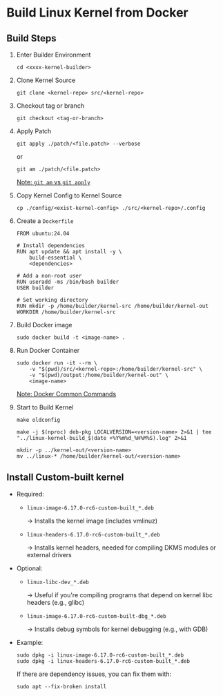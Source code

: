 # Build Linux Kernel from Docker

## Build Steps
1. Enter Builder Environment
    ```
    cd <xxxx-kernel-builder>
    ```
2. Clone Kernel Source
    ```
    git clone <kernel-repo> src/<kernel-repo>
    ```

3. Checkout tag or branch
    ```
    git checkout <tag-or-branch>
    ```

4. Apply Patch
    ```
    git apply ./patch/<file.patch> --verbose
    ```
    or
    ```
    git am ./patch/<file.patch>
    ```
    [Note: `git am` vs `git apply`](../note/git_patch.md)

5. Copy Kernel Config to Kernel Source
    ```
    cp ./config/<exist-kernel-config> ./src/<kernel-repo>/.config
    ```

6. Create a `Dockerfile`
    ```
    FROM ubuntu:24.04

    # Install dependencies
    RUN apt update && apt install -y \
        build-essential \
        <dependencies>

    # Add a non-root user
    RUN useradd -ms /bin/bash builder
    USER builder

    # Set working directory
    RUN mkdir -p /home/builder/kernel-src /home/builder/kernel-out
    WORKDIR /home/builder/kernel-src
    ``` 

7. Build Docker image
    ```
    sudo docker build -t <image-name> .
    ```
8. Run Docker Container
    ```
    sudo docker run -it --rm \
        -v "$(pwd)/src/<kernel-repo>:/home/builder/kernel-src" \
        -v "$(pwd)/output:/home/builder/kernel-out" \
        <image-name>
    ```
    [Note: Docker Common Commands](../note/docker.md)
9. Start to Build Kernel
    ```
    make oldconfig

    make -j $(nproc) deb-pkg LOCALVERSION=<version-name> 2>&1 | tee "../linux-kernel-build_$(date +%Y%m%d_%H%M%S).log" 2>&1

    mkdir -p ../kernel-out/<version-name>
    mv ../linux-* /home/builder/kernel-out/<version-name>
    ```

## Install Custom-built kernel
- Required:
    - `linux-image-6.17.0-rc6-custom-built_*.deb`
    
        → Installs the kernel image (includes vmlinuz)
    - `linux-headers-6.17.0-rc6-custom-built_*.deb`

        → Installs kernel headers, needed for compiling DKMS modules or external drivers
- Optional:
    - `linux-libc-dev_*.deb`
    
        → Useful if you're compiling programs that depend on kernel libc headers (e.g., glibc)
    - `linux-image-6.17.0-rc6-custom-built-dbg_*.deb`
    
        → Installs debug symbols for kernel debugging (e.g., with GDB)
- Example:
    ```
    sudo dpkg -i linux-image-6.17.0-rc6-custom-built_*.deb
    sudo dpkg -i linux-headers-6.17.0-rc6-custom-built_*.deb
    ```
    If there are dependency issues, you can fix them with:
    ```
    sudo apt --fix-broken install
    ```
